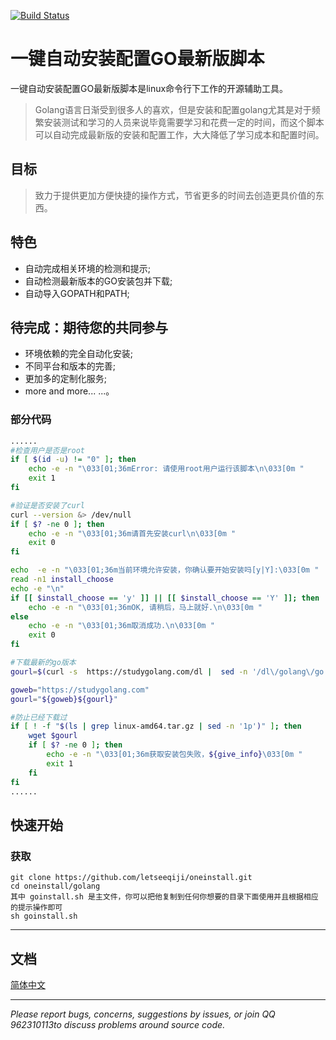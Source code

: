 
[![Build Status](https://travis-ci.org/bilibili/kratos.svg?branch=master)](https://github.com/letseeqiji/git-helper)

# 一键自动安装配置GO最新版脚本

一键自动安装配置GO最新版脚本是linux命令行下工作的开源辅助工具。  

> Golang语言日渐受到很多人的喜欢，但是安装和配置golang尤其是对于频繁安装测试和学习的人员来说毕竟需要学习和花费一定的时间，而这个脚本可以自动完成最新版的安装和配置工作，大大降低了学习成本和配置时间。

## 目标

> 致力于提供更加方便快捷的操作方式，节省更多的时间去创造更具价值的东西。

## 特色

- 自动完成相关环境的检测和提示;
- 自动检测最新版本的GO安装包并下载;
- 自动导入GOPATH和PATH;

## 待完成：期待您的共同参与

- 环境依赖的完全自动化安装;
- 不同平台和版本的完善;
- 更加多的定制化服务;
- more and more... ...。 

### **部分代码**

```bash
......
#检查用户是否是root
if [ $(id -u) != "0" ]; then
    echo -e -n "\033[01;36mError: 请使用root用户运行该脚本\n\033[0m "
    exit 1
fi

#验证是否安装了curl
curl --version &> /dev/null
if [ $? -ne 0 ]; then
	echo -e -n "\033[01;36m请首先安装curl\n\033[0m "
	exit 0
fi

echo  -e -n "\033[01;36m当前环境允许安装，你确认要开始安装吗[y|Y]:\033[0m "
read -n1 install_choose
echo -e "\n"
if [[ $install_choose == 'y' ]] || [[ $install_choose == 'Y' ]]; then
	echo -e -n "\033[01;36mOK, 请稍后，马上就好.\n\033[0m "
else
	echo -e -n "\033[01;36m取消成功.\n\033[0m "
	exit 0
fi

#下载最新的go版本
gourl=$(curl -s  https://studygolang.com/dl |  sed -n '/dl\/golang\/go.*\.linux-amd64\.tar\.gz/p' | sed -n '1p' | sed -n '/1/p' | awk 'BEGIN{FS="\""}{print $4}')

goweb="https://studygolang.com"
gourl="${goweb}${gourl}"

#防止已经下载过
if [ ! -f "$(ls | grep linux-amd64.tar.gz | sed -n '1p')" ]; then
    wget $gourl
    if [ $? -ne 0 ]; then
    	echo -e -n "\033[01;36m获取安装包失败，${give_info}\033[0m "
    	exit 1
    fi
fi
......
```

## 快速开始

### 获取

```shell
git clone https://github.com/letseeqiji/oneinstall.git
cd oneinstall/golang
其中 goinstall.sh 是主文件，你可以把他复制到任何你想要的目录下面使用并且根据相应的提示操作即可
sh goinstall.sh
```

------

## 文档

[简体中文](https://github.com/letseeqiji/git-helper/blob/master/README.md)

------

*Please report bugs, concerns, suggestions by issues, or join QQ 962310113to discuss problems around source code.*
